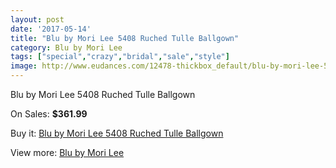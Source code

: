 ```yaml
---
layout: post
date: '2017-05-14'
title: "Blu by Mori Lee 5408 Ruched Tulle Ballgown"
category: Blu by Mori Lee
tags: ["special","crazy","bridal","sale","style"]
image: http://www.eudances.com/12478-thickbox_default/blu-by-mori-lee-5408-ruched-tulle-ballgown.jpg
---
```

Blu by Mori Lee 5408 Ruched Tulle Ballgown

On Sales: **$361.99**
<a href="https://www.eudances.com/en/blu-by-mori-lee/3856-blu-by-mori-lee-5408-ruched-tulle-ballgown.html"><amp-img layout="responsive" width="600" height="600" src="//www.eudances.com/12478-thickbox_default/blu-by-mori-lee-5408-ruched-tulle-ballgown.jpg" alt="Blu by Mori Lee 5408 Ruched Tulle Ballgown 0" /></a>
<a href="https://www.eudances.com/en/blu-by-mori-lee/3856-blu-by-mori-lee-5408-ruched-tulle-ballgown.html"><amp-img layout="responsive" width="600" height="600" src="//www.eudances.com/12483-thickbox_default/blu-by-mori-lee-5408-ruched-tulle-ballgown.jpg" alt="Blu by Mori Lee 5408 Ruched Tulle Ballgown 1" /></a>
<a href="https://www.eudances.com/en/blu-by-mori-lee/3856-blu-by-mori-lee-5408-ruched-tulle-ballgown.html"><amp-img layout="responsive" width="600" height="600" src="//www.eudances.com/12482-thickbox_default/blu-by-mori-lee-5408-ruched-tulle-ballgown.jpg" alt="Blu by Mori Lee 5408 Ruched Tulle Ballgown 2" /></a>
<a href="https://www.eudances.com/en/blu-by-mori-lee/3856-blu-by-mori-lee-5408-ruched-tulle-ballgown.html"><amp-img layout="responsive" width="600" height="600" src="//www.eudances.com/12481-thickbox_default/blu-by-mori-lee-5408-ruched-tulle-ballgown.jpg" alt="Blu by Mori Lee 5408 Ruched Tulle Ballgown 3" /></a>
<a href="https://www.eudances.com/en/blu-by-mori-lee/3856-blu-by-mori-lee-5408-ruched-tulle-ballgown.html"><amp-img layout="responsive" width="600" height="600" src="//www.eudances.com/12480-thickbox_default/blu-by-mori-lee-5408-ruched-tulle-ballgown.jpg" alt="Blu by Mori Lee 5408 Ruched Tulle Ballgown 4" /></a>
<a href="https://www.eudances.com/en/blu-by-mori-lee/3856-blu-by-mori-lee-5408-ruched-tulle-ballgown.html"><amp-img layout="responsive" width="600" height="600" src="//www.eudances.com/12479-thickbox_default/blu-by-mori-lee-5408-ruched-tulle-ballgown.jpg" alt="Blu by Mori Lee 5408 Ruched Tulle Ballgown 5" /></a>

Buy it: [Blu by Mori Lee 5408 Ruched Tulle Ballgown](https://www.eudances.com/en/blu-by-mori-lee/3856-blu-by-mori-lee-5408-ruched-tulle-ballgown.html "Blu by Mori Lee 5408 Ruched Tulle Ballgown")

View more: [Blu by Mori Lee](https://www.eudances.com/en/39-blu-by-mori-lee "Blu by Mori Lee")